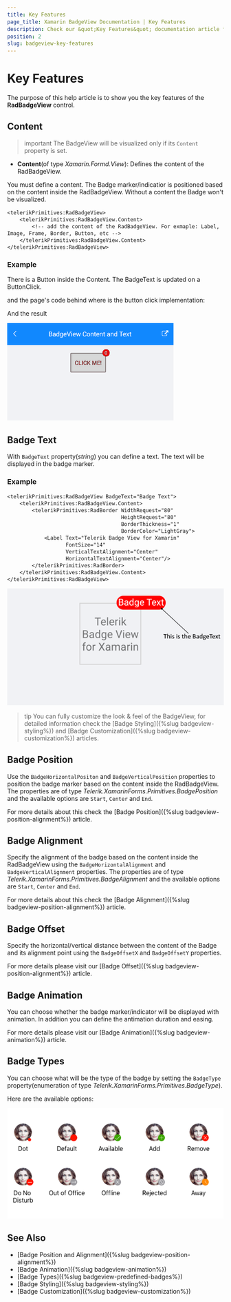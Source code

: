 ```yaml
---
title: Key Features
page_title: Xamarin BadgeView Documentation | Key Features
description: Check our &quot;Key Features&quot; documentation article for Telerik BadgeView for Xamarin control.
position: 2
slug: badgeview-key-features
---
```


# Key Features

The purpose of this help article is to show you the key features of the **RadBadgeView** control. 

## Content

>important The BadgeView will be visualized only if its `Content` property is set. 

* **Content**(of type *Xamarin.Formd.View*): Defines the content of the RadBadgeView.

You must define a content. The Badge marker/indicatior is positioned based on the content inside the RadBadgeView. Without a content the Badge won't be visualized.

```XAML
<telerikPrimitives:RadBadgeView>
    <telerikPrimitives:RadBadgeView.Content>
        <!-- add the content of the RadBadgeView. For exmaple: Label, Image, Frame, Border, Button, etc -->
    </telerikPrimitives:RadBadgeView.Content>
</telerikPrimitives:RadBadgeView>
```

### Example

There is a Button inside the Content. The BadgeText is updated on a ButtonClick.  

<snippet id='badgeview-content'/>

and the page's code behind where is the button click implementation:

<snippet id='badgeview-content-code-behind'/>

And the result

![BadgeView Badge Content](images/badgeview-content-text.gif)

## Badge Text

With `BadgeText` property(*string*) you can define a text. The text will be displayed in the badge marker. 

### Example

```XAML
<telerikPrimitives:RadBadgeView BadgeText="Badge Text">
    <telerikPrimitives:RadBadgeView.Content>
        <telerikPrimitives:RadBorder WidthRequest="80"
                                     HeightRequest="80"
                                     BorderThickness="1"
                                     BorderColor="LightGray">
            <Label Text="Telerik Badge View for Xamarin" 
                   FontSize="14"
                   VerticalTextAlignment="Center"
                   HorizontalTextAlignment="Center"/>
        </telerikPrimitives:RadBorder>
    </telerikPrimitives:RadBadgeView.Content>
</telerikPrimitives:RadBadgeView>
```

![BadgeView Badge Text](images/badgeview-badgetext.png)

>tip You can fully customize the look &amp; feel of the BadgeView, for detailed information check the [Badge Styling]({%slug badgeview-styling%}) and [Badge Customization]({%slug badgeview-customization%}) articles.

## Badge Position 

Use the `BadgeHorizontalPositon` and `BadgeVerticalPosition` properties to position the badge marker based on the content inside the RadBadgeView. The properties are of type *Telerik.XamarinForms.Primitives.BadgePosition* and the available options are `Start`, `Center` and `End`. 

For more details about this check the [Badge Position]({%slug badgeview-position-alignment%}) article.

## Badge Alignment 

Specify the alignment of the badge based on the content inside the RadBadgeView using the `BadgeHorizontalAlignment` and `BadgeVerticalAlignment` properties. The properties are of type *Telerik.XamarinForms.Primitives.BadgeAlignment* and the available options are `Start`, `Center` and `End`. 

For more details about this check the [Badge Alignment]({%slug badgeview-position-alignment%}) article.

## Badge Offset

Specify the horizontal/vertical distance between the content of the Badge and its alignment point using the `BadgeOffsetX` and  `BadgeOffsetY` properties. 

For more details please visit our [Badge Offset]({%slug badgeview-position-alignment%}) article.

## Badge Animation 

You can choose whether the badge marker/indicator will be displayed with animation. In addition you can define the antimation duration and easing. 

For more details please visit our [Badge Animation]({%slug badgeview-animation%}) article.

## Badge Types

You can choose what will be the type of the badge by setting the `BadgeType` property(enumeration of type *Telerik.XamarinForms.Primitives.BadgeType*). 

Here are the available options:

![BadgeView Badge Types](images/badgeview-badge-types.png)

## See Also

- [Badge Position and Alignment]({%slug badgeview-position-alignment%})
- [Badge Animation]({%slug badgeview-animation%})
- [Badge Types]({%slug badgeview-predefined-badges%})
- [Badge Styling]({%slug badgeview-styling%})
- [Badge Customization]({%slug badgeview-customization%})
